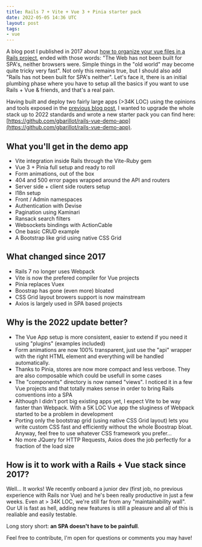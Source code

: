 ```yaml
---
title: Rails 7 + Vite + Vue 3 + Pinia starter pack
date: 2022-05-05 14:36 UTC
layout: post
tags:
- vue
---
```


A blog post I published in 2017 about [how to organize your vue files in a Rails project](https://guillaume.barillot.me/2017/12/02/how-to-organize-your-vue-files-in-a-rails-5-1-project-using-webpack/), ended with those words: "The Web has not been built for SPA's, neither browsers were. Simple things in the "old world" may become quite tricky very fast". Not only this remains true, but I should 
also add "Rails has not been built for SPA's neither". Let's face it, there is an initial plumbing 
phase where you have to setup all the basics if you want to use Rails + Vue & friends, and that's a real pain. 

Having built and deploy two fairly large apps (>34K LOC) using the opinions and tools exposed in the [previous blog post](https://guillaume.barillot.me/2017/12/02/how-to-organize-your-vue-files-in-a-rails-5-1-project-using-webpack/), I wanted to upgrade the whole stack up to 2022 standards and wrote a new starter pack you can find here: [https://github.com/gbarillot/rails-vue-demo-app](https://github.com/gbarillot/rails-vue-demo-app).

## What you'll get in the demo app 
- Vite integration inside Rails through the Vite-Ruby gem
- Vue 3 + Pinia full setup and ready to roll
- Form animations, out of the box
- 404 and 500 error pages wrapped around the API and routers
- Server side + client side routers setup
- I18n setup
- Front / Admin namespaces
- Authentication with Devise
- Pagination using Kaminari
- Ransack search filters 
- Websockets bindings with ActionCable
- One basic CRUD example 
- A Bootstrap like grid using native CSS Grid

## What changed since 2017
- Rails 7 no longer uses Webpack
- Vite is now the prefered compiler for Vue projects
- Pinia replaces Vuex
- Boostrap has gone (even more) bloated
- CSS Grid layout browers support is now mainstream
- Axios is largely used in SPA based projects

## Why is the 2022 update better? 
- The Vue App setup is more consistent, easier to extend if you need it using "plugins" (examples included)
- Form animations are now 100% transparent, just use the "api" wrapper with the right HTML element
and everything will be handled automatically. 
- Thanks to Pinia, stores are now more compact and less verbose. They are also composable which could be usefull in some cases
- The "components" directory is now named "views". I noticed it in a few Vue projects and that totally makes sense in order to bring Rails conventions into a SPA
- Although I didn't port big existing apps yet, I expect Vite to be way faster than Webpack. With a 
5K LOC Vue app the sluginess of Webpack started to be a problem in development
- Porting only the bootstrap grid (using native CSS Grid layout) lets you write custom CSS fast and efficiently without the whole Boostrap bloat. Anyway, feel free to use whatever CSS framework you prefer...
- No more JQuery for HTTP Requests, Axios does the job perfectly for a fraction of the load size

## How is it to work with a Rails + Vue stack since 2017?
Well... It works! We recently onboard a junior dev (first job, no previous experience with Rails nor Vue) and he's been really productive in just a few weeks. Even at > 34K LOC, we're still far from any "maintainability wall". Our UI is fast as hell, adding new features is still a pleasure and all of this is realiable and easily testable. 

Long story short: **an SPA doesn't have to be painfull**.

Feel free to contribute, I'm open for questions or comments you may have! 

